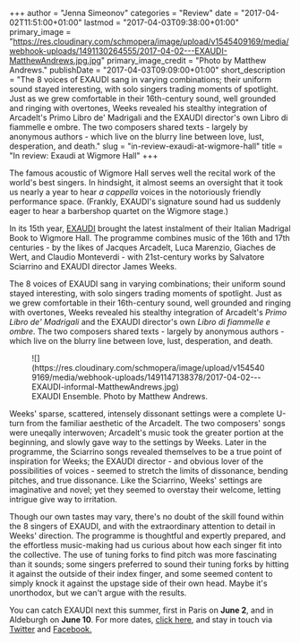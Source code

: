 +++
author = "Jenna Simeonov"
categories = "Review"
date = "2017-04-02T11:51:00+01:00"
lastmod = "2017-04-03T09:38:00+01:00"
primary_image = "https://res.cloudinary.com/schmopera/image/upload/v1545409169/media/webhook-uploads/1491130264555/2017-04-02---EXAUDI-MatthewAndrews.jpg.jpg"
primary_image_credit = "Photo by Matthew Andrews."
publishDate = "2017-04-03T09:09:00+01:00"
short_description = "The 8 voices of EXAUDI sang in varying combinations; their uniform sound stayed interesting, with solo singers trading moments of spotlight. Just as we grew comfortable in their 16th-century sound, well grounded and ringing with overtones, Weeks revealed his stealthy integration of Arcadelt&#039;s Primo Libro de&#039; Madrigali and the EXAUDI director&#039;s own Libro di fiammelle e ombre. The two composers shared texts - largely by anonymous authors - which live on the blurry line between love, lust, desperation, and death."
slug = "in-review-exaudi-at-wigmore-hall"
title = "In review: Exaudi at Wigmore Hall"
+++

The famous acoustic of Wigmore Hall serves well the recital work of the world's best singers. In hindsight, it almost seems an oversight that it took us nearly a year to hear *a cappella* voices in the notoriously friendly performance space. (Frankly, EXAUDI's signature sound had us suddenly eager to hear a barbershop quartet on the Wigmore stage.)

In its 15th year, [EXAUDI](http://www.exaudi.org.uk/) brought the latest instalment of their Italian Madrigal Book to Wigmore Hall. The programme combines music of the 16th and 17th centuries - by the likes of Jacques Arcadelt, Luca Marenzio, Giaches de Wert, and Claudio Monteverdi - with 21st-century works by Salvatore Sciarrino and EXAUDI director James Weeks.

The 8 voices of EXAUDI sang in varying combinations; their uniform sound stayed interesting, with solo singers trading moments of spotlight. Just as we grew comfortable in their 16th-century sound, well grounded and ringing with overtones, Weeks revealed his stealthy integration of Arcadelt's *Primo Libro de' Madrigali* and the EXAUDI director's own *Libro di fiammelle e ombre*. The two composers shared texts - largely by anonymous authors - which live on the blurry line between love, lust, desperation, and death. 

<figure data-type="image">
![](https://res.cloudinary.com/schmopera/image/upload/v1545409169/media/webhook-uploads/1491147138378/2017-04-02---EXAUDI-informal-MatthewAndrews.jpg)
<figcaption>EXAUDI Ensemble. Photo by Matthew Andrews.</figcaption>
</figure>

Weeks' sparse, scattered, intensely dissonant settings were a complete U-turn from the familiar aesthetic of the Arcadelt. The two composers' songs were uneqally interwoven; Arcadelt's music took the greater portion at the beginning, and slowly gave way to the settings by Weeks. Later in the programme, the Sciarrino songs revealed themselves to be a true point of inspiration for Weeks; the EXAUDI director - and obvious lover of the possibilities of voices - seemed to stretch the limits of dissonance, bending pitches, and true dissonance. Like the Sciarrino, Weeks' settings are imaginative and novel; yet they seemed to overstay their welcome, letting intrigue give way to irritation.

Though our own tastes may vary, there's no doubt of the skill found within the 8 singers of EXAUDI, and with the extraordinary attention to detail in Weeks' direction. The programme is thoughtful and expertly prepared, and the effortless music-making had us curious about how each singer fit into the collective. The use of tuning forks to find pitch was more fascinating than it sounds; some singers preferred to sound their tuning forks by hitting it against the outside of their index finger, and some seemed content to simply knock it against the upstage side of their own head. Maybe it's unorthodox, but we can't argue with the results.

You can catch EXAUDI next this summer, first in Paris on **June 2**, and in Aldeburgh on **June 10**. For more dates, [click here](http://www.exaudi.org.uk/whats-on/), and stay in touch via [Twitter](https://twitter.com/EXAUDIensemble) and [Facebook.](https://www.facebook.com/EXAUDIensemble)
